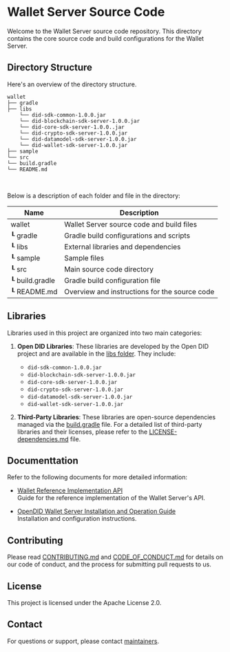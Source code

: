 # Wallet Server Source Code

Welcome to the Wallet Server source code repository. This directory contains the core source code and build configurations for the Wallet Server.

## Directory Structure

Here's an overview of the directory structure.

```
wallet
├── gradle
├── libs
    └── did-sdk-common-1.0.0.jar
    └── did-blockchain-sdk-server-1.0.0.jar
    └── did-core-sdk-server-1.0.0..jar
    └── did-crypto-sdk-server-1.0.0.jar
    └── did-datamodel-sdk-server-1.0.0.jar
    └── did-wallet-sdk-server-1.0.0.jar
├── sample
└── src
└── build.gradle
└── README.md
```

<br/>

Below is a description of each folder and file in the directory:

| Name                    | Description                                     |
| ----------------------- | ----------------------------------------------- |
| wallet                  | Wallet Server source code and build files       |
| ┖ gradle                | Gradle build configurations and scripts         |
| ┖ libs                  | External libraries and dependencies             |
| ┖ sample                | Sample files                                    |
| ┖ src                   | Main source code directory                      |
| ┖ build.gradle          | Gradle build configuration file                 |
| ┖ README.md             | Overview and instructions for the source code   |


## Libraries

Libraries used in this project are organized into two main categories:

1. **Open DID Libraries**: These libraries are developed by the Open DID project and are available in the [libs folder](libs). They include:

   - `did-sdk-common-1.0.0.jar`
   - `did-blockchain-sdk-server-1.0.0.jar`
   - `did-core-sdk-server-1.0.0.jar`
   - `did-crypto-sdk-server-1.0.0.jar`
   - `did-datamodel-sdk-server-1.0.0.jar`
   - `did-wallet-sdk-server-1.0.0.jar`

2. **Third-Party Libraries**: These libraries are open-source dependencies managed via the [build.gradle](build.gradle) file. For a detailed list of third-party libraries and their licenses, please refer to the [LICENSE-dependencies.md](../../LICENSE-dependencies.md) file.


## Documenttation

Refer to the following documents for more detailed information:

- [Wallet Reference Implementation API](../../docs/api/Wallet_Reference_Implementation_API.md)  
  Guide for the reference implementation of the Wallet Server's API.

- [OpenDID Wallet Server Installation and Operation Guide](../../docs/installation/OpenDID_WalletServer_InstallationAndOperation_Guide.md)  
  Installation and configuration instructions.

## Contributing

Please read [CONTRIBUTING.md](../../CONTRIBUTING.md) and [CODE_OF_CONDUCT.md](../../CODE_OF_CONDUCT.md) for details on our code of conduct, and the process for submitting pull requests to us.

## License
This project is licensed under the Apache License 2.0.

## Contact
For questions or support, please contact [maintainers](../../MAINTAINERS.md).